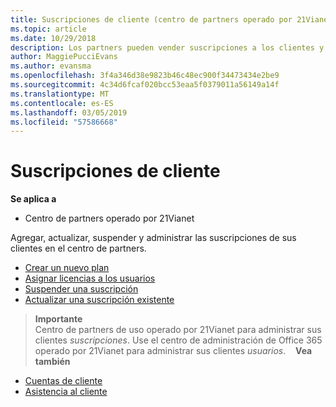 ```yaml
---
title: Suscripciones de cliente (centro de partners operado por 21Vianet)
ms.topic: article
ms.date: 10/29/2018
description: Los partners pueden vender suscripciones a los clientes y administrarlas a través del Centro de partners.
author: MaggiePucciEvans
ms.author: evansma
ms.openlocfilehash: 3f4a346d38e9823b46c48ec900f34473434e2be9
ms.sourcegitcommit: 4c34d6fcaf020bcc53eaa5f0379011a56149a14f
ms.translationtype: MT
ms.contentlocale: es-ES
ms.lasthandoff: 03/05/2019
ms.locfileid: "57586668"
---
```

# <a name="customer-subscriptions"></a>Suscripciones de cliente

**Se aplica a**

-   Centro de partners operado por 21Vianet


Agregar, actualizar, suspender y administrar las suscripciones de sus clientes en el centro de partners.

-   [Crear un nuevo plan](create-a-new-subscription.md)
-   [Asignar licencias a los usuarios](assign-licenses-to-users.md)
-   [Suspender una suscripción](suspend-a-subscription.md)
-   [Actualizar una suscripción existente](add-licenses-or-services-to-an-existing-subscription.md)

>**Importante**<br>Centro de partners de uso operado por 21Vianet para administrar sus clientes *suscripciones*. Use el centro de administración de Office 365 operado por 21Vianet para administrar sus clientes *usuarios*. 
 
 **Vea también**

-   [Cuentas de cliente](customer-accounts.md)
-   [Asistencia al cliente](customer-support.md)




